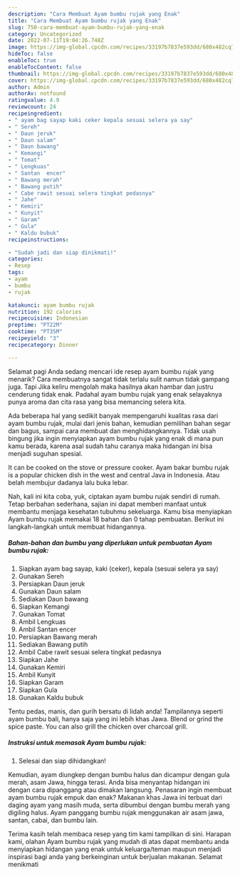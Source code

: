 ```yaml
---
description: "Cara Membuat Ayam bumbu rujak yang Enak"
title: "Cara Membuat Ayam bumbu rujak yang Enak"
slug: 750-cara-membuat-ayam-bumbu-rujak-yang-enak
category: Uncategorized
date: 2022-07-11T19:04:26.748Z
image: https://img-global.cpcdn.com/recipes/33197b7837e593dd/680x482cq70/ayam-bumbu-rujak-foto-resep-utama.jpg
hideToc: false
enableToc: true
enableTocContent: false
thumbnail: https://img-global.cpcdn.com/recipes/33197b7837e593dd/680x482cq70/ayam-bumbu-rujak-foto-resep-utama.jpg
cover: https://img-global.cpcdn.com/recipes/33197b7837e593dd/680x482cq70/ayam-bumbu-rujak-foto-resep-utama.jpg
author: Admin
authorAv: notfound
ratingvalue: 4.9
reviewcount: 24
recipeingredient:
- " ayam bag sayap kaki ceker kepala sesuai selera ya say"
- " Sereh"
- " Daun jeruk"
- " Daun salam"
- " Daun bawang"
- " Kemangi"
- " Tomat"
- " Lengkuas"
- " Santan  encer"
- " Bawang merah"
- " Bawang putih"
- " Cabe rawit sesuai selera tingkat pedasnya"
- " Jahe"
- " Kemiri"
- " Kunyit"
- " Garam"
- " Gula"
- " Kaldu bubuk"
recipeinstructions:

- "Sudah jadi dan siap dinikmati!"
categories:
- Resep
tags:
- ayam
- bumbu
- rujak

katakunci: ayam bumbu rujak 
nutrition: 192 calories
recipecuisine: Indonesian
preptime: "PT22M"
cooktime: "PT35M"
recipeyield: "3"
recipecategory: Dinner

---
```



Selamat pagi Anda sedang mencari ide resep ayam bumbu rujak yang menarik? Cara membuatnya sangat tidak terlalu sulit namun tidak gampang juga. Tapi Jika keliru mengolah maka hasilnya akan hambar dan justru cenderung tidak enak. Padahal ayam bumbu rujak yang enak selayaknya punya aroma dan cita rasa yang bisa memancing selera kita.


Ada beberapa hal yang sedikit banyak mempengaruhi kualitas rasa dari ayam bumbu rujak, mulai dari jenis bahan, kemudian pemilihan bahan segar dan bagus, sampai cara membuat dan menghidangkannya. Tidak usah bingung jika ingin menyiapkan ayam bumbu rujak yang enak di mana pun kamu berada, karena asal sudah tahu caranya maka hidangan ini bisa menjadi suguhan spesial.

It can be cooked on the stove or pressure cooker. Ayam bakar bumbu rujak is a popular chicken dish in the west and central Java in Indonesia. Atau belah membujur dadanya lalu buka lebar.


Nah, kali ini kita coba, yuk, ciptakan ayam bumbu rujak sendiri di rumah. Tetap berbahan sederhana, sajian ini dapat memberi manfaat untuk membantu menjaga kesehatan tubuhmu sekeluarga. Kamu bisa menyiapkan Ayam bumbu rujak memakai 18 bahan dan 0 tahap pembuatan. Berikut ini langkah-langkah untuk membuat hidangannya.

<!--inarticleads1-->

##### Bahan-bahan dan bumbu yang diperlukan untuk pembuatan Ayam bumbu rujak:

1. Siapkan  ayam bag sayap, kaki (ceker), kepala (sesuai selera ya say)
1. Gunakan  Sereh
1. Persiapkan  Daun jeruk
1. Gunakan  Daun salam
1. Sediakan  Daun bawang
1. Siapkan  Kemangi
1. Gunakan  Tomat
1. Ambil  Lengkuas
1. Ambil  Santan  encer
1. Persiapkan  Bawang merah
1. Sediakan  Bawang putih
1. Ambil  Cabe rawit sesuai selera tingkat pedasnya
1. Siapkan  Jahe
1. Gunakan  Kemiri
1. Ambil  Kunyit
1. Siapkan  Garam
1. Siapkan  Gula
1. Gunakan  Kaldu bubuk


Tentu pedas, manis, dan gurih bersatu di lidah anda! Tampilannya seperti ayam bumbu bali, hanya saja yang ini lebih khas Jawa. Blend or grind the spice paste. You can also grill the chicken over charcoal grill. 

<!--inarticleads2-->

##### Instruksi untuk memasak Ayam bumbu rujak:


1. Selesai dan siap dihidangkan!

Kemudian, ayam diungkep dengan bumbu halus dan dicampur dengan gula merah, asam Jawa, hingga terasi. Anda bisa menyantap hidangan ini dengan cara dipanggang atau dimakan langsung. Penasaran ingin membuat ayam bumbu rujak empuk dan enak? Makanan khas Jawa ini terbuat dari daging ayam yang masih muda, serta dibumbui dengan bumbu merah yang digiling halus. Ayam panggang bumbu rujak menggunakan air asam jawa, santan, cabai, dan bumbu lain. 

Terima kasih telah membaca resep yang tim kami tampilkan di sini. Harapan kami, olahan Ayam bumbu rujak yang mudah di atas dapat membantu anda menyiapkan hidangan yang enak untuk keluarga/teman maupun menjadi inspirasi bagi anda yang berkeinginan untuk berjualan makanan. Selamat menikmati
